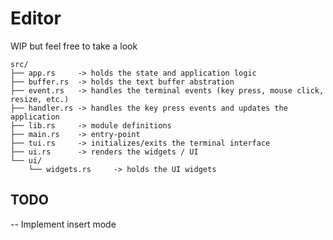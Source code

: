# Editor

WIP but feel free to take a look

```text
src/
├── app.rs     -> holds the state and application logic
├── buffer.rs  -> holds the text buffer abstration
├── event.rs   -> handles the terminal events (key press, mouse click, resize, etc.)
├── handler.rs -> handles the key press events and updates the application
├── lib.rs     -> module definitions
├── main.rs    -> entry-point
├── tui.rs     -> initializes/exits the terminal interface
├── ui.rs      -> renders the widgets / UI
└── ui/
    └── widgets.rs     -> holds the UI widgets
```

## TODO

-- Implement insert mode
